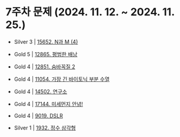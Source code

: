 # 7주차 문제 (2024. 11. 12. ~ 2024. 11. 25.)

- Silver 3 | [15652. N과 M (4)](https://www.acmicpc.net/problem/15652)
- Gold 5 | [12865. 평범한 배낭](https://www.acmicpc.net/problem/12865)
- Gold 4 | [12851. 숨바꼭질 2](https://www.acmicpc.net/problem/12851)
- Gold 4 | [11054. 가장 긴 바이토닉 부분 수열](https://www.acmicpc.net/problem/11054)

- Gold 4 | [14502. 연구소](https://www.acmicpc.net/problem/14502)
- Gold 4 | [17144. 미세먼지 안녕!](https://www.acmicpc.net/problem/17144)
- Gold 4 | [9019. DSLR](https://www.acmicpc.net/problem/9019)
- Silver 1 | [1932. 정수 삼각형](https://www.acmicpc.net/problem/1932)